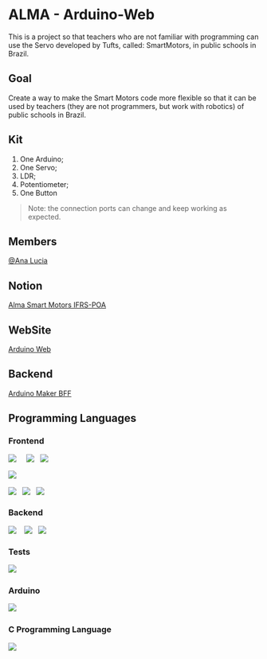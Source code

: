 # ALMA - Arduino-Web

This is a project so that teachers who are not familiar with programming can use the Servo developed by Tufts, called:
SmartMotors, in public schools in Brazil.

## Goal

Create a way to make the Smart Motors code more flexible so that it can be used by teachers (they are not programmers,
but work with robotics) of public schools in Brazil.

## Kit

1. One Arduino;
2. One Servo;
3. LDR;
4. Potentiometer;
5. One Button

> Note: the connection ports can change and keep working as expected.

## Members

[@Ana Lucia](https://github.com/analuciabolico)

## Notion

[Alma Smart Motors IFRS-POA](https://alma-smart-motors-ifrs.notion.site/Github-981509f3960846db98a6942e6e84072c)

## WebSite

[Arduino Web](https://arduino-web.netlify.app/)

## Backend

[Arduino Maker BFF](https://github.com/analuciabolico/arduino-maker-bff)

## Programming Languages

### Frontend
<p>
<img src="https://img.shields.io/badge/TypeScript-007ACC?style=for-the-badge&logo=typescript&logoColor=white" />&nbsp;&nbsp;&nbsp;&nbsp
<img src="https://img.shields.io/badge/JavaScript-F7DF1E?style=for-the-badge&logo=javascript&logoColor=black" />&nbsp;&nbsp;
<img src="https://img.shields.io/badge/React-20232A?style=for-the-badge&logo=react&logoColor=61DAFB" />&nbsp;&nbsp;

<img src="https://img.shields.io/badge/html5%20-%23e34f26.svg?&style=for-the-badge&logo=html5&logoColor=white" />&nbsp;&nbsp;

<img src="https://img.shields.io/badge/CSS3-1572B6?&style=for-the-badge&logo=css3&logoColor=white" />&nbsp;&nbsp;
<img src="https://img.shields.io/badge/sass%20-%23cc6699.svg?&style=for-the-badge&logo=sass&logoColor=white" />&nbsp;&nbsp;
<img src="https://img.shields.io/badge/Bootstrap-563D7C?style=for-the-badge&logo=bootstrap&logoColor=white">&nbsp;&nbsp;
</p>

### Backend
<p>
<img src="https://img.shields.io/badge/Java-%23c21325.svg?&style=for-the-badge&logo=java&logoColor=white" />&nbsp;&nbsp;&nbsp;
<img src="https://img.shields.io/badge/MongoDB-47A248?style=for-the-badge&logo=MongoDB&logoColor=white" />&nbsp;&nbsp;
<img src="https://img.shields.io/badge/SpringBoot-000000?style=for-the-badge&logo=SpringBoot&logoColor=white" />&nbsp;&nbsp;&nbsp;

### Tests
<p>
<img src="https://img.shields.io/badge/jest%20-%23c21325.svg?&style=for-the-badge&logo=jest&logoColor=white" />&nbsp;&nbsp;&nbsp;
</p>

### Arduino
<p>
<img src="https://img.shields.io/badge/Arduino-00979D.svg?&style=for-the-badge&logo=arduino&logoColor=white" />&nbsp;&nbsp;&nbsp;
</p>

### C Programming Language
<p>
<img src="https://img.shields.io/badge/programming language-00599C.svg?&style=for-the-badge&logo=C&logoColor=white" />&nbsp;&nbsp;&nbsp;
</p>

